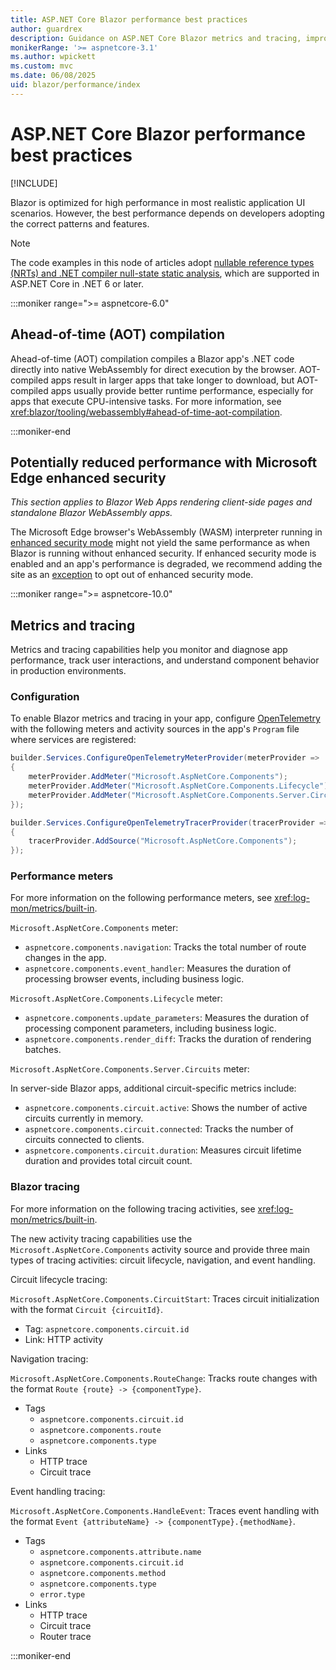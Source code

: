 ```yaml
---
title: ASP.NET Core Blazor performance best practices
author: guardrex
description: Guidance on ASP.NET Core Blazor metrics and tracing, improving app performance, and avoiding common performance problems.
monikerRange: '>= aspnetcore-3.1'
ms.author: wpickett
ms.custom: mvc
ms.date: 06/08/2025
uid: blazor/performance/index
---
```

# ASP.NET Core Blazor performance best practices

[!INCLUDE[](~/includes/not-latest-version.md)]

Blazor is optimized for high performance in most realistic application UI scenarios. However, the best performance depends on developers adopting the correct patterns and features.

> [!NOTE]
> The code examples in this node of articles adopt [nullable reference types (NRTs) and .NET compiler null-state static analysis](xref:migration/50-to-60#nullable-reference-types-nrts-and-net-compiler-null-state-static-analysis), which are supported in ASP.NET Core in .NET 6 or later.

:::moniker range=">= aspnetcore-6.0"

## Ahead-of-time (AOT) compilation

Ahead-of-time (AOT) compilation compiles a Blazor app's .NET code directly into native WebAssembly for direct execution by the browser. AOT-compiled apps result in larger apps that take longer to download, but AOT-compiled apps usually provide better runtime performance, especially for apps that execute CPU-intensive tasks. For more information, see <xref:blazor/tooling/webassembly#ahead-of-time-aot-compilation>.

:::moniker-end

## Potentially reduced performance with Microsoft Edge enhanced security

*This section applies to Blazor Web Apps rendering client-side pages and standalone Blazor WebAssembly apps.*

The Microsoft Edge browser's WebAssembly (WASM) interpreter running in [enhanced security mode](/DeployEdge/microsoft-edge-security-browse-safer) might not yield the same performance as when Blazor is running without enhanced security. If enhanced security mode is enabled and an app's performance is degraded, we recommend adding the site as an [exception](/DeployEdge/microsoft-edge-security-browse-safer#enhanced-security-sites) to opt out of enhanced security mode.

:::moniker range=">= aspnetcore-10.0"

## Metrics and tracing

Metrics and tracing capabilities help you monitor and diagnose app performance, track user interactions, and understand component behavior in production environments.

### Configuration

To enable Blazor metrics and tracing in your app, configure [OpenTelemetry](https://github.com/open-telemetry/opentelemetry-dotnet) with the following meters and activity sources in the app's `Program` file where services are registered:

```csharp
builder.Services.ConfigureOpenTelemetryMeterProvider(meterProvider =>
{
    meterProvider.AddMeter("Microsoft.AspNetCore.Components");
    meterProvider.AddMeter("Microsoft.AspNetCore.Components.Lifecycle");
    meterProvider.AddMeter("Microsoft.AspNetCore.Components.Server.Circuits");
});

builder.Services.ConfigureOpenTelemetryTracerProvider(tracerProvider =>
{
    tracerProvider.AddSource("Microsoft.AspNetCore.Components");
});
```

### Performance meters

For more information on the following performance meters, see <xref:log-mon/metrics/built-in>.

`Microsoft.AspNetCore.Components` meter:

* `aspnetcore.components.navigation`: Tracks the total number of route changes in the app.
* `aspnetcore.components.event_handler`: Measures the duration of processing browser events, including business logic.

`Microsoft.AspNetCore.Components.Lifecycle` meter:

* `aspnetcore.components.update_parameters`: Measures the duration of processing component parameters, including business logic.
* `aspnetcore.components.render_diff`: Tracks the duration of rendering batches.

`Microsoft.AspNetCore.Components.Server.Circuits` meter:

In server-side Blazor apps, additional circuit-specific metrics include:

* `aspnetcore.components.circuit.active`: Shows the number of active circuits currently in memory.
* `aspnetcore.components.circuit.connected`: Tracks the number of circuits connected to clients.
* `aspnetcore.components.circuit.duration`: Measures circuit lifetime duration and provides total circuit count.

### Blazor tracing

For more information on the following tracing activities, see <xref:log-mon/metrics/built-in>.

The new activity tracing capabilities use the `Microsoft.AspNetCore.Components` activity source and provide three main types of tracing activities: circuit lifecycle, navigation, and event handling.

Circuit lifecycle tracing:

`Microsoft.AspNetCore.Components.CircuitStart`: Traces circuit initialization with the format `Circuit {circuitId}`.

* Tag: `aspnetcore.components.circuit.id`
* Link: HTTP activity

Navigation tracing:

`Microsoft.AspNetCore.Components.RouteChange`: Tracks route changes with the format `Route {route} -> {componentType}`.

* Tags
  * `aspnetcore.components.circuit.id`
  * `aspnetcore.components.route`
  * `aspnetcore.components.type`
* Links
  * HTTP trace
  * Circuit trace

Event handling tracing:

`Microsoft.AspNetCore.Components.HandleEvent`: Traces event handling with the format `Event {attributeName} -> {componentType}.{methodName}`.

* Tags
  * `aspnetcore.components.attribute.name`
  * `aspnetcore.components.circuit.id`
  * `aspnetcore.components.method`
  * `aspnetcore.components.type`
  * `error.type`
* Links
  * HTTP trace
  * Circuit trace
  * Router trace

:::moniker-end
